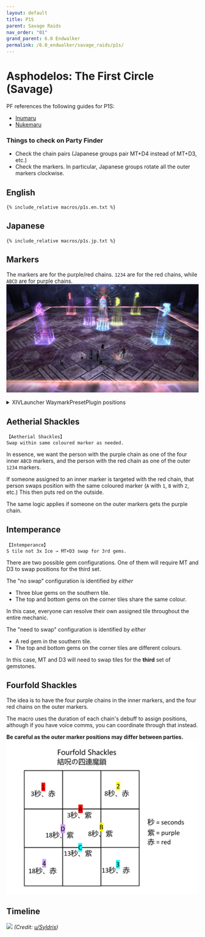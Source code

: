 ```yaml
---
layout: default
title: P1S
parent: Savage Raids
nav_order: "01"
grand_parent: 6.0 Endwalker
permalink: /6.0_endwalker/savage_raids/p1s/
---
```


# Asphodelos: The First Circle (Savage)

PF references the following guides for P1S:

- [Inumaru](https://youtu.be/Hb7zp2AUACA)
- [Nukemaru](https://youtu.be/6Q2IMu5cINQ)

### Things to check on Party Finder

- Check the chain pairs (Japanese groups pair MT+D4 instead of MT+D3, etc.)
- Check the markers. In particular, Japanese groups rotate all the outer markers clockwise.

## English

```
{% include_relative macros/p1s.en.txt %}
```

## Japanese

```
{% include_relative macros/p1s.jp.txt %}
```

## Markers

The markers are for the purple/red chains. `1234` are for the red chains, while `ABCD` are for purple chains.
![](images/markers.jpg)
<details markdown=block>
<summary>XIVLauncher WaymarkPresetPlugin positions</summary>

```json
{
  "Name":"P1S (EN)",
  "MapID":809,
  "A":{"X":100.0,"Y":0.0,"Z":96.7,"ID":0,"Active":true},
  "B":{"X":103.3,"Y":0.0,"Z":100.0,"ID":1,"Active":true},
  "C":{"X":100.0,"Y":0.0,"Z":103.3,"ID":2,"Active":true},
  "D":{"X":96.7,"Y":0.0,"Z":100.0,"ID":3,"Active":true},
  "One":{"X":90.0,"Y":0.0,"Z":90.0,"ID":4,"Active":true},
  "Two":{"X":110.0,"Y":0.0,"Z":90.0,"ID":5,"Active":true},
  "Three":{"X":110.0,"Y":0.0,"Z":110.0,"ID":6,"Active":true},
  "Four":{"X":90.0,"Y":0.0,"Z":110.0,"ID":7,"Active":true}
}
```

```json
{
  "Name":"P1S (JP)",
  "MapID":809,
  "A":{"X":100.0,"Y":0.0,"Z":96.7,"ID":0,"Active":true},
  "B":{"X":103.3,"Y":0.0,"Z":100.0,"ID":1,"Active":true},
  "C":{"X":100.0,"Y":0.0,"Z":103.3,"ID":2,"Active":true},
  "D":{"X":96.7,"Y":0.0,"Z":100.0,"ID":3,"Active":true},
  "One":{"X":110.0,"Y":0.0,"Z":90.0,"ID":4,"Active":true},
  "Two":{"X":110.0,"Y":0.0,"Z":110.0,"ID":5,"Active":true},
  "Three":{"X":90.0,"Y":0.0,"Z":110.0,"ID":6,"Active":true},
  "Four":{"X":90.0,"Y":0.0,"Z":90.0,"ID":7,"Active":true}
}
```

</details>

## Aetherial Shackles

```
【Aetherial Shackles】
Swap within same coloured marker as needed.
```

In essence, we want the person with the purple chain as one of the four inner `ABCD` markers, and the person with the red chain as one of the outer `1234` markers.

If someone assigned to an inner marker is targeted with the red chain, that person swaps position with the same coloured marker (`A` with `1`, `B` with `2`, etc.) This then puts red on the outside.

The same logic applies if someone on the outer markers gets the purple chain.

## Intemperance

```
【Intemperance】
S tile not 3x Ice → MT+D3 swap for 3rd gems.
```

There are two possible gem configurations. One of them will require MT and D3 to swap positions for the third set.

The "no swap" configuration is identified by *either*

- Three blue gems on the southern tile.
- The top and bottom gems on the corner tiles share the same colour.

In this case, everyone can resolve their own assigned tile throughout the entire mechanic.

The "need to swap" configuration is identified by *either*

- A red gem in the southern tile.
- The top and bottom gems on the corner tiles are different colours.

In this case, MT and D3 will need to swap tiles for the **third** set of gemstones. 

## Fourfold Shackles

The idea is to have the four purple chains in the inner markers, and the four red chains on the outer markers.

The macro uses the duration of each chain's debuff to assign positions, although if you have voice comms, you can coordinate through that instead.

**Be careful as the outer marker positions may differ between parties.**
![](images/fourfold_shackles.jpg)

## Timeline

![](https://preview.redd.it/f2989qjawmb81.png?width=3200&format=png&auto=webp&s=6eb36b34199be0a4c2280b2d9a5fd19044291955)
*(Credit: [u/Syldris](https://www.reddit.com/r/ffxiv/comments/s35m0i/p1s_rotation_and_timeline/))*